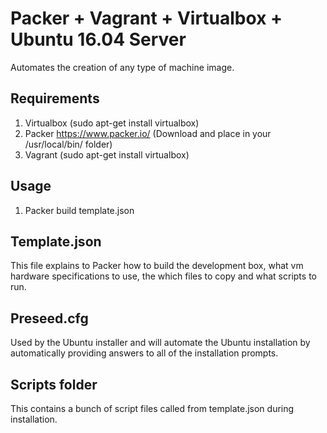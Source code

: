 # Packer + Vagrant + Virtualbox + Ubuntu 16.04 Server
Automates the creation of any type of machine image.

## Requirements
1. Virtualbox (sudo apt-get install virtualbox)
2. Packer https://www.packer.io/ (Download and place in your /usr/local/bin/ folder)
3. Vagrant (sudo apt-get install virtualbox)

## Usage
1. Packer build template.json

## Template.json
This file explains to Packer how to build the development box, what vm hardware specifications to use, the which files to copy and what scripts to run.

## Preseed.cfg
Used by the Ubuntu installer and will automate the Ubuntu installation by automatically providing answers to all of the installation prompts.

## Scripts folder
This contains a bunch of script files called from template.json during installation.


